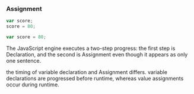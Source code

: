 ### Assignment

```javascript
var score;
score = 80;

var score = 80;
```

The JavaScript engine executes a two-step progress: the first step is Declaration, and the second is Assignment
even though it appears as only one sentence.

the timing of variable declaration and Assignment differs. 
variable declarations are progressed before runtime, whereas value assignments occur during runtime.



